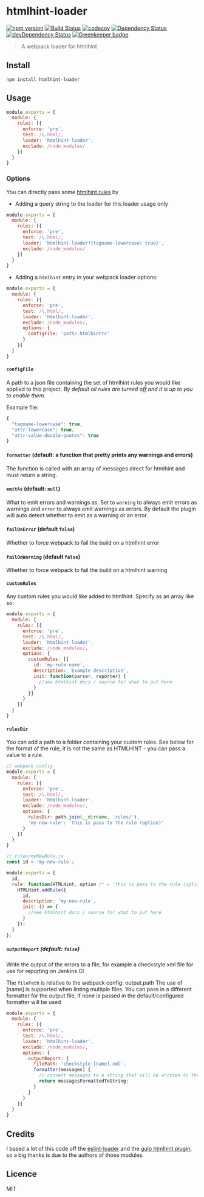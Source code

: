 # htmlhint-loader

[![npm version](https://badge.fury.io/js/htmlhint-loader.svg)](http://badge.fury.io/js/htmlhint-loader)
[![Build Status](https://travis-ci.org/mattlewis92/htmlhint-loader.svg)](https://travis-ci.org/thedaviddias/htmlhint-loader)
[![codecov](https://codecov.io/gh/thedaviddias/htmlhint-loader/branch/master/graph/badge.svg)](https://codecov.io/gh/thedaviddias/htmlhint-loader)
[![Dependency Status](https://david-dm.org/mattlewis92/htmlhint-loader.svg)](https://david-dm.org/mattlewis92/htmlhint-loader)
[![devDependency Status](https://david-dm.org/thedaviddias/htmlhint-loader/dev-status.svg)](https://david-dm.org/thedaviddias/htmlhint-loader?type=dev) [![Greenkeeper badge](https://badges.greenkeeper.io/thedaviddias/htmlhint-loader.svg)](https://greenkeeper.io/)

> A webpack loader for htmlhint

## Install

```
npm install htmlhint-loader
```

## Usage

```javascript
module.exports = {
  module: {
    rules: [{
      enforce: 'pre',
      test: /\.html/,
      loader: 'htmlhint-loader',
      exclude: /node_modules/
    }]
  }
}
```

### Options

You can directly pass some [htmlhint rules](https://github.com/thedaviddias/HTMLHint/wiki/Rules) by

- Adding a query string to the loader for this loader usage only

```javascript
module.exports = {
  module: {
    rules: [{
      enforce: 'pre',
      test: /\.html/,
      loader: 'htmlhint-loader?{tagname-lowercase: true}',
      exclude: /node_modules/
    }]
  }
}
```

- Adding a `htmlhint` entry in your webpack loader options:

```javascript
module.exports = {
  module: {
    rules: [{
      enforce: 'pre',
      test: /\.html/,
      loader: 'htmlhint-loader',
      exclude: /node_modules/,
      options: {
        configFile: 'path/.htmlhintrc'
      }
    }]
  }
}
```

#### `configFile`

A path to a json file containing the set of htmlhint rules you would like applied to this project. *By default all rules are turned off and it is up to you to enable them.*

Example file:
```javascript
{
  "tagname-lowercase": true,
  "attr-lowercase": true,
  "attr-value-double-quotes": true
}
```

#### `formatter` (default: a function that pretty prints any warnings and errors)

The function is called with an array of messages direct for htmlhint and must return a string.

#### `emitAs` (default: `null`)

What to emit errors and warnings as. Set to `warning` to always emit errors as warnings and `error` to always emit warnings as errors. By default the plugin will auto detect whether to emit as a warning or an error.

#### `failOnError` (default `false`)

Whether to force webpack to fail the build on a htmlhint error

#### `failOnWarning` (default `false`)

Whether to force webpack to fail the build on a htmlhint warning

#### `customRules`

Any custom rules you would like added to htmlhint. Specify as an array like so:
```javascript
module.exports = {
  module: {
    rules: [{
      enforce: 'pre',
      test: /\.html/,
      loader: 'htmlhint-loader',
      exclude: /node_modules/,
      options: {
        customRules: [{
          id: 'my-rule-name',
          description: 'Example description',
          init: function(parser, reporter) {
            //see htmlhint docs / source for what to put here
          }
        }]
      }
    }]
  }
}
```

#### `rulesDir`

You can add a path to a folder containing your custom rules.
See below for the format of the rule, it is not the same as HTMLHINT - you can pass a value to a rule.
```javascript
// webpack config
module.exports = {
  module: {
    rules: [{
      enforce: 'pre',
      test: /\.html/,
      loader: 'htmlhint-loader',
      exclude: /node_modules/,
      options: {
        rulesDir: path.join(__dirname, 'rules/'),
        'my-new-rule': 'this is pass to the rule (option)'
      }
    }]
  }
}
```

```javascript
// rules/myNewRule.js
const id = 'my-new-rule';

module.exports = {
  id,
  rule: function(HTMLHint, option /* = 'this is pass to the rule (option)' */) {
    HTMLHint.addRule({
      id,
      description: 'my-new-rule',
      init: () => {
        //see htmlhint docs / source for what to put here
      }
    });
  }
};
```

##### `outputReport` (default: `false`)
Write the output of the errors to a file, for example a checkstyle xml file for use for reporting on Jenkins CI

The `filePath` is relative to the webpack config: output.path
The use of [name] is supported when linting multiple files.
You can pass in a different formatter for the output file, if none is passed in the default/configured formatter will be used

```javascript
module.exports = {
  module: {
    rules: [{
      enforce: 'pre',
      test: /\.html/,
      loader: 'htmlhint-loader',
      exclude: /node_modules/,
      options: {
        outputReport: {
          filePath: 'checkstyle-[name].xml',
          formatter(messages) {
            // convert messages to a string that will be written to the file
            return messagesFormattedToString;
          }
        }
      }
    }]
  }
}
```

## Credits

I based a lot of this code off the [eslint-loader](https://github.com/MoOx/eslint-loader) and the [gulp htmlhint plugin](https://github.com/bezoerb/gulp-htmlhint), so a big thanks is due to the authors of those modules.

## Licence

MIT
